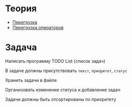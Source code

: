 # Теория

- [Перегрузка](https://pythonworld.ru/osnovy/peregruzka-operatorov.html)
- [Перегрузка операторов](https://younglinux.info/oopython/operators)


# Задача

Написать программу TODO List (список задач)

В задаче должны присутствовать `текст`, `приоритет`, `статус`

Хранить задачи в файле

Организовать изменение статуса и добавление задач

Задачи должны быть отсортированы по приоритету
